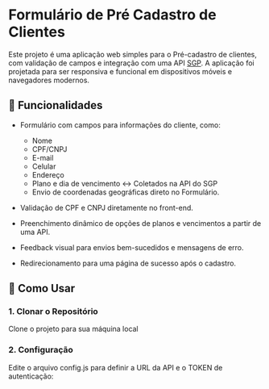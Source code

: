 # Formulário de Pré Cadastro de Clientes

Este projeto é uma aplicação web simples para o Pré-cadastro de clientes, com validação de campos e integração com uma API [SGP](https://www.tsmx.net.br/sgp/). A aplicação foi projetada para ser responsiva e funcional em dispositivos móveis e navegadores modernos.

## 🎯 Funcionalidades

- Formulário com campos para informações do cliente, como:
  - Nome
  - CPF/CNPJ
  - E-mail
  - Celular
  - Endereço
  - Plano e dia de vencimento <-> Coletados na API do SGP
  - Envio de coordenadas geográficas direto no Formulário.
    
- Validação de CPF e CNPJ diretamente no front-end.
- Preenchimento dinâmico de opções de planos e vencimentos a partir de uma API.
- Feedback visual para envios bem-sucedidos e mensagens de erro.
- Redirecionamento para uma página de sucesso após o cadastro.

## 🚀 Como Usar

### 1. Clonar o Repositório
Clone o projeto para sua máquina local

### 2. Configuração
Edite o arquivo config.js para definir a URL da API e o TOKEN de autenticação:
